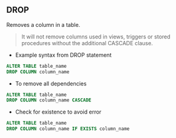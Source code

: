 ## DROP

Removes a column in a table.

> It will not remove columns used in views, triggers or stored procedures without the additional CASCADE clause.

- Example syntax from DROP statement

```sql
ALTER TABLE table_name
DROP COLUMN column_name
```

- To remove all dependencies

```sql
ALTER TABLE table_name
DROP COLUMN column_name CASCADE
```

- Check for existence to avoid error

```sql
ALTER TABLE table_name
DROP COLUMN column_name IF EXISTS column_name
```
